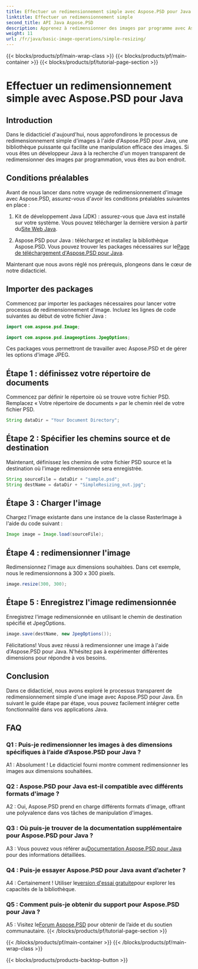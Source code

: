 ```yaml
---
title: Effectuer un redimensionnement simple avec Aspose.PSD pour Java
linktitle: Effectuer un redimensionnement simple
second_title: API Java Aspose.PSD
description: Apprenez à redimensionner des images par programme avec Aspose.PSD pour Java. Suivez notre guide étape par étape pour une manipulation efficace des images.
weight: 11
url: /fr/java/basic-image-operations/simple-resizing/
---
```


{{< blocks/products/pf/main-wrap-class >}}
{{< blocks/products/pf/main-container >}}
{{< blocks/products/pf/tutorial-page-section >}}

# Effectuer un redimensionnement simple avec Aspose.PSD pour Java

## Introduction

Dans le didacticiel d'aujourd'hui, nous approfondirons le processus de redimensionnement simple d'images à l'aide d'Aspose.PSD pour Java, une bibliothèque puissante qui facilite une manipulation efficace des images. Si vous êtes un développeur Java à la recherche d'un moyen transparent de redimensionner des images par programmation, vous êtes au bon endroit.

## Conditions préalables

Avant de nous lancer dans notre voyage de redimensionnement d'image avec Aspose.PSD, assurez-vous d'avoir les conditions préalables suivantes en place :

1.  Kit de développement Java (JDK) : assurez-vous que Java est installé sur votre système. Vous pouvez télécharger la dernière version à partir du[Site Web Java](https://www.oracle.com/java/).

2.  Aspose.PSD pour Java : téléchargez et installez la bibliothèque Aspose.PSD. Vous pouvez trouver les packages nécessaires sur le[Page de téléchargement d'Aspose.PSD pour Java](https://releases.aspose.com/psd/java/).

Maintenant que nous avons réglé nos prérequis, plongeons dans le cœur de notre didacticiel.

## Importer des packages

Commencez par importer les packages nécessaires pour lancer votre processus de redimensionnement d'image. Incluez les lignes de code suivantes au début de votre fichier Java :

```java
import com.aspose.psd.Image;

import com.aspose.psd.imageoptions.JpegOptions;
```

Ces packages vous permettront de travailler avec Aspose.PSD et de gérer les options d'image JPEG.

## Étape 1 : définissez votre répertoire de documents

Commencez par définir le répertoire où se trouve votre fichier PSD. Remplacez « Votre répertoire de documents » par le chemin réel de votre fichier PSD.

```java
String dataDir = "Your Document Directory";
```

## Étape 2 : Spécifier les chemins source et de destination

Maintenant, définissez les chemins de votre fichier PSD source et la destination où l'image redimensionnée sera enregistrée.

```java
String sourceFile = dataDir + "sample.psd";
String destName = dataDir + "SimpleResizing_out.jpg";
```

## Étape 3 : Charger l'image

Chargez l'image existante dans une instance de la classe RasterImage à l'aide du code suivant :

```java
Image image = Image.load(sourceFile);
```

## Étape 4 : redimensionner l'image

Redimensionnez l'image aux dimensions souhaitées. Dans cet exemple, nous le redimensionnons à 300 x 300 pixels.

```java
image.resize(300, 300);
```

## Étape 5 : Enregistrez l'image redimensionnée

Enregistrez l'image redimensionnée en utilisant le chemin de destination spécifié et JpegOptions.

```java
image.save(destName, new JpegOptions());
```

Félicitations! Vous avez réussi à redimensionner une image à l'aide d'Aspose.PSD pour Java. N'hésitez pas à expérimenter différentes dimensions pour répondre à vos besoins.

## Conclusion

Dans ce didacticiel, nous avons exploré le processus transparent de redimensionnement simple d'une image avec Aspose.PSD pour Java. En suivant le guide étape par étape, vous pouvez facilement intégrer cette fonctionnalité dans vos applications Java.

## FAQ

### Q1 : Puis-je redimensionner les images à des dimensions spécifiques à l’aide d’Aspose.PSD pour Java ?

A1 : Absolument ! Le didacticiel fourni montre comment redimensionner les images aux dimensions souhaitées.

### Q2 : Aspose.PSD pour Java est-il compatible avec différents formats d'image ?

A2 : Oui, Aspose.PSD prend en charge différents formats d'image, offrant une polyvalence dans vos tâches de manipulation d'images.

### Q3 : Où puis-je trouver de la documentation supplémentaire pour Aspose.PSD pour Java ?

 A3 : Vous pouvez vous référer au[Documentation Aspose.PSD pour Java](https://reference.aspose.com/psd/java/) pour des informations détaillées.

### Q4 : Puis-je essayer Aspose.PSD pour Java avant d’acheter ?

 A4 : Certainement ! Utiliser le[version d'essai gratuite](https://releases.aspose.com/)pour explorer les capacités de la bibliothèque.

### Q5 : Comment puis-je obtenir du support pour Aspose.PSD pour Java ?

 A5 : Visitez le[Forum Aspose.PSD](https://forum.aspose.com/c/psd/34) pour obtenir de l’aide et du soutien communautaire.
{{< /blocks/products/pf/tutorial-page-section >}}

{{< /blocks/products/pf/main-container >}}
{{< /blocks/products/pf/main-wrap-class >}}

{{< blocks/products/products-backtop-button >}}
